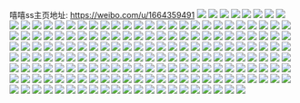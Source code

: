 嘻嘻ss主页地址: https://weibo.com/u/1664359491 
![](https://wx4.sinaimg.cn/mw2000/63341c43ly1h9h0ly4e91j22802you0z.jpg) 
![](https://wx4.sinaimg.cn/mw2000/63341c43ly1h9dnwaijgjj20v91vox41.jpg) 
![](https://wx4.sinaimg.cn/mw2000/63341c43ly1h8w768138pj22c0340e82.jpg) 
![](https://wx4.sinaimg.cn/mw2000/63341c43ly1h8w766fgajj22c0340e83.jpg) 
![](https://wx4.sinaimg.cn/mw2000/63341c43ly1h8w76dsegij22c0340hdv.jpg) 
![](https://wx4.sinaimg.cn/mw2000/63341c43ly1h8w76bd56lj22802u81kz.jpg) 
![](https://wx4.sinaimg.cn/mw2000/63341c43ly1h8w76a4ixdj22c0340npd.jpg) 
![](https://wx4.sinaimg.cn/mw2000/63341c43ly1h8t8vwa6rwj22c02zrhdv.jpg) 
![](https://wx4.sinaimg.cn/mw2000/63341c43ly1h8t8vyvkzjj22c0340x6r.jpg) 
![](https://wx4.sinaimg.cn/mw2000/63341c43ly1h8t8w13pgsj22c0340e82.jpg) 
![](https://wx4.sinaimg.cn/mw2000/63341c43ly1h8t8w27b4vj22c03407wi.jpg) 
![](https://wx4.sinaimg.cn/mw2000/63341c43ly1h8t8w3at4hj22c03407wi.jpg) 
![](https://wx4.sinaimg.cn/mw2000/63341c43ly1h8t8vtiibfj22c0340kjm.jpg) 
![](https://wx4.sinaimg.cn/mw2000/63341c43ly1h8ii5uk69fj22c0340x6q.jpg) 
![](https://wx4.sinaimg.cn/mw2000/63341c43ly1h8ii5vh76uj22c0340x6q.jpg) 
![](https://wx4.sinaimg.cn/mw2000/63341c43ly1h8ii5x7kgqj22802yohdw.jpg) 
![](https://wx4.sinaimg.cn/mw2000/63341c43ly1h8ii5yy69rj22802yob2c.jpg) 
![](https://wx4.sinaimg.cn/mw2000/63341c43ly1h8f317f6rkj22c03407wj.jpg) 
![](https://wx4.sinaimg.cn/mw2000/63341c43ly1h8f315iok9j22c0340u0z.jpg) 
![](https://wx4.sinaimg.cn/mw2000/63341c43ly1h8f31899pzj22c03407wi.jpg) 
![](https://wx4.sinaimg.cn/mw2000/63341c43ly1h8f3197rpwj22c0340e82.jpg) 
![](https://wx4.sinaimg.cn/mw2000/63341c43ly1h8f31a5vv8j22c0340e82.jpg) 
![](https://wx4.sinaimg.cn/mw2000/63341c43ly1h8f31b3aa9j22c0340x6p.jpg) 
![](https://wx4.sinaimg.cn/mw2000/63341c43ly1h8f31c2bt8j22c03401ky.jpg) 
![](https://wx4.sinaimg.cn/mw2000/63341c43ly1h8f31hkuhpj22c0340u0x.jpg) 
![](https://wx4.sinaimg.cn/mw2000/63341c43ly1h8f31ctxl5j22c0340npd.jpg) 
![](https://wx4.sinaimg.cn/mw2000/63341c43ly1h8f31e3pwfj22c0340hdu.jpg) 
![](https://wx4.sinaimg.cn/mw2000/63341c43ly1h8f31f435aj22c03401ky.jpg) 
![](https://wx4.sinaimg.cn/mw2000/63341c43ly1h8f31gsddwj22c0340x6q.jpg) 
![](https://wx4.sinaimg.cn/mw2000/63341c43ly1h8f31idxgbj22c0340hdu.jpg) 
![](https://wx4.sinaimg.cn/mw2000/63341c43ly1h8f31j9l2rj22c0340hdu.jpg) 
![](https://wx4.sinaimg.cn/mw2000/63341c43ly1h8f31k1l93j22c0340u0x.jpg) 
![](https://wx4.sinaimg.cn/mw2000/63341c43ly1h8f31kurw4j22c0340u0y.jpg) 
![](https://wx4.sinaimg.cn/mw2000/63341c43ly1h8f31lt41oj22c0340qv6.jpg) 
![](https://wx4.sinaimg.cn/mw2000/63341c43ly1h80e4pvyfej22c03401l0.jpg) 
![](https://wx4.sinaimg.cn/mw2000/63341c43ly1h80e4qotztj20r50qo778.jpg) 
![](https://wx4.sinaimg.cn/mw2000/63341c43ly1h7vo5m0714j20mi0qtjxb.jpg) 
![](https://wx4.sinaimg.cn/mw2000/63341c43ly1h7vo5mccw9j20mi0ock15.jpg) 
![](https://wx4.sinaimg.cn/mw2000/63341c43ly1h7vo5lon9gj20mi0qh0yo.jpg) 
![](https://wx4.sinaimg.cn/mw2000/63341c43ly1h7vo4pspw3j22c03407wi.jpg) 
![](https://wx4.sinaimg.cn/mw2000/63341c43ly1h7vo5mm5tvj20mi0pd45f.jpg) 
![](https://wx4.sinaimg.cn/mw2000/63341c43ly1h7vo5mups3j20mi0rd0xi.jpg) 
![](https://wx4.sinaimg.cn/mw2000/63341c43ly1h7vo5n89r8j20mi0p547g.jpg) 
![](https://wx4.sinaimg.cn/mw2000/63341c43ly1h7vo4t3m7sj22c03401ky.jpg) 
![](https://wx4.sinaimg.cn/mw2000/63341c43ly1h7vo4uwm8lj21wg2y2e82.jpg) 
![](https://wx4.sinaimg.cn/mw2000/63341c43ly1h7qlbsgomoj20u00u0k7k.jpg) 
![](https://wx4.sinaimg.cn/mw2000/63341c43ly1h7qlbsys13j20u00u013i.jpg) 
![](https://wx4.sinaimg.cn/mw2000/63341c43ly1h7qlbrqvelj20mi0u012l.jpg) 
![](https://wx4.sinaimg.cn/mw2000/63341c43ly1h7ql6luniej22c0340kjn.jpg) 
![](https://wx4.sinaimg.cn/mw2000/63341c43ly1h7ql6ue1jkj22c03401ky.jpg) 
![](https://wx4.sinaimg.cn/mw2000/63341c43ly1h7ql6vzuw0j22c03404qr.jpg) 
![](https://wx4.sinaimg.cn/mw2000/63341c43ly1h760s383aaj22c0340x6r.jpg) 
![](https://wx4.sinaimg.cn/mw2000/63341c43ly1h760smk620j22c03401kx.jpg) 
![](https://wx4.sinaimg.cn/mw2000/63341c43ly1h760sfp3mej22c03401kx.jpg) 
![](https://wx4.sinaimg.cn/mw2000/63341c43ly1h760s7umngj22c0340k40.jpg) 
![](https://wx4.sinaimg.cn/mw2000/63341c43ly1h760s94be1j22c0340b2b.jpg) 
![](https://wx4.sinaimg.cn/mw2000/63341c43ly1h760sbn5tsj22c03407wi.jpg) 
![](https://wx4.sinaimg.cn/mw2000/63341c43ly1h760sagv6lj22c0340u0x.jpg) 
![](https://wx4.sinaimg.cn/mw2000/63341c43ly1h760si3rouj22c0340u0z.jpg) 
![](https://wx4.sinaimg.cn/mw2000/63341c43ly1h760scqixzj22c034012h.jpg) 
![](https://wx4.sinaimg.cn/mw2000/63341c43ly1h760se1ubpj22c03407wi.jpg) 
![](https://wx4.sinaimg.cn/mw2000/63341c43ly1h760s5m8hhj22c0340b2a.jpg) 
![](https://wx4.sinaimg.cn/mw2000/63341c43ly1h760sjejumj22c0340x6q.jpg) 
![](https://wx4.sinaimg.cn/mw2000/63341c43ly1h760sknuyxj22c0340duc.jpg) 
![](https://wx4.sinaimg.cn/mw2000/63341c43ly1h760slgtypj22c0340tbc.jpg) 
![](https://wx4.sinaimg.cn/mw2000/63341c43ly1h760s4dnoej22c0340e82.jpg) 
![](https://wx4.sinaimg.cn/mw2000/63341c43ly1h760sgsitaj22c0340x6p.jpg) 
![](https://wx4.sinaimg.cn/mw2000/63341c43ly1h6zgk7mag5j22c03404qq.jpg) 
![](https://wx4.sinaimg.cn/mw2000/63341c43ly1h6zgs32yhyj20mi0u0gmm.jpg) 
![](https://wx4.sinaimg.cn/mw2000/63341c43ly1h6zgkccb1lj22c03404qr.jpg) 
![](https://wx4.sinaimg.cn/mw2000/63341c43ly1h6zgkeo7v6j22c0340kjn.jpg) 
![](https://wx4.sinaimg.cn/mw2000/63341c43ly1h6zgkg0xntj22c0340qv5.jpg) 
![](https://wx4.sinaimg.cn/mw2000/63341c43ly1h6zgkhlaw6j22c0340n88.jpg) 
![](https://wx4.sinaimg.cn/mw2000/63341c43ly1h6zgow4msaj22c0340npf.jpg) 
![](https://wx4.sinaimg.cn/mw2000/63341c43ly1h6t9gurkg3j22c0340wt5.jpg) 
![](https://wx4.sinaimg.cn/mw2000/63341c43ly1h6t9gwkqnhj20v91vonf7.jpg) 
![](https://wx4.sinaimg.cn/mw2000/63341c43ly1h6t9h0yguvj22c0340e81.jpg) 
![](https://wx4.sinaimg.cn/mw2000/63341c43ly1h6t9h38kjdj22c0340x6r.jpg) 
![](https://wx4.sinaimg.cn/mw2000/63341c43ly1h6t9hdt5o3j22c0340x6p.jpg) 
![](https://wx4.sinaimg.cn/mw2000/63341c43ly1h6t9iid7r4j22c0340x6p.jpg) 
![](https://wx4.sinaimg.cn/mw2000/63341c43ly1h6t9ijl1n2j21sc2dsdqb.jpg) 
![](https://wx4.sinaimg.cn/mw2000/63341c43ly1h6t9ivez6aj22c0340wye.jpg) 
![](https://wx4.sinaimg.cn/mw2000/63341c43ly1h6pf69724nj22c02c046b.jpg) 
![](https://wx4.sinaimg.cn/mw2000/63341c43ly1h6pf6azdptj22c03404qp.jpg) 
![](https://wx4.sinaimg.cn/mw2000/63341c43ly1h6pf6jifpkj22c0340e57.jpg) 
![](https://wx4.sinaimg.cn/mw2000/63341c43ly1h6pf6em1zfj20zg1bawjv.jpg) 
![](https://wx4.sinaimg.cn/mw2000/63341c43ly1h6pf6h5xt1j22c03407k8.jpg) 
![](https://wx4.sinaimg.cn/mw2000/63341c43ly1h6pf6zdk0ej22c034017a.jpg) 
![](https://wx4.sinaimg.cn/mw2000/63341c43ly1h6pf6y565sj22c0340x1m.jpg) 
![](https://wx4.sinaimg.cn/mw2000/63341c43ly1h6pf706eaxj22c03404qq.jpg) 
![](https://wx4.sinaimg.cn/mw2000/63341c43ly1h68qujn0buj22c0340e83.jpg) 
![](https://wx4.sinaimg.cn/mw2000/63341c43ly1h68qulun8kj22c0340kf5.jpg) 
![](https://wx4.sinaimg.cn/mw2000/63341c43ly1h68quozocej22c0340nci.jpg) 
![](https://wx4.sinaimg.cn/mw2000/63341c43ly1h68qupsmo7j20zg1bah27.jpg) 
![](https://wx4.sinaimg.cn/mw2000/63341c43ly1h68quremyaj22c03404a8.jpg) 
![](https://wx4.sinaimg.cn/mw2000/63341c43ly1h68quthzxjj22c0340e83.jpg) 
![](https://wx4.sinaimg.cn/mw2000/63341c43ly1h68quvei69j22c03407wk.jpg) 
![](https://wx4.sinaimg.cn/mw2000/63341c43ly1h68qugr7mcj22c0340wv4.jpg) 
![](https://wx4.sinaimg.cn/mw2000/63341c43ly1h68quxhkzmj22c0340kjn.jpg) 
![](https://wx4.sinaimg.cn/mw2000/63341c43ly1h68quzbgxnj22c0340qv7.jpg) 
![](https://wx4.sinaimg.cn/mw2000/63341c43ly1h68qv142psj22c03407mf.jpg) 
![](https://wx4.sinaimg.cn/mw2000/63341c43ly1h68qv1esbpj20zg1baac6.jpg) 
![](https://wx4.sinaimg.cn/mw2000/63341c43ly1h5olu6l24yj23402c0u0y.jpg) 
![](https://wx4.sinaimg.cn/mw2000/63341c43ly1h5olwjomacj20mi0s049k.jpg) 
![](https://wx4.sinaimg.cn/mw2000/63341c43ly1h5olwlxrpgj22c0340qv7.jpg) 
![](https://wx4.sinaimg.cn/mw2000/63341c43ly1h5olwj530jj22c0340npf.jpg) 
![](https://wx4.sinaimg.cn/mw2000/63341c43ly1h5bvyaoxxxj20va1j24qp.jpg) 
![](https://wx4.sinaimg.cn/mw2000/63341c43ly1h5bvycqk4mj20v91j7b29.jpg) 
![](https://wx4.sinaimg.cn/mw2000/63341c43ly1h5bvy9k504j22c0340npe.jpg) 
![](https://wx4.sinaimg.cn/mw2000/63341c43ly1h5bvy6xer8j21wr2fb1ky.jpg) 
![](https://wx4.sinaimg.cn/mw2000/63341c43ly1h5bvy4hlg8j22c0340kjm.jpg) 
![](https://wx4.sinaimg.cn/mw2000/63341c43ly1h5bvy2y8v8j22c0340kjn.jpg) 
![](https://wx4.sinaimg.cn/mw2000/63341c43ly1h5anldw46rj22c03407wk.jpg) 
![](https://wx4.sinaimg.cn/mw2000/63341c43ly1h5anlfregsj22c03407wk.jpg) 
![](https://wx4.sinaimg.cn/mw2000/63341c43ly1h5anlh0py8j22c0340hdu.jpg) 
![](https://wx4.sinaimg.cn/mw2000/63341c43ly1h5anli4qenj22c0340u0x.jpg) 
![](https://wx4.sinaimg.cn/mw2000/63341c43ly1h5anlj35x0j22c0340npd.jpg) 
![](https://wx4.sinaimg.cn/mw2000/63341c43ly1h5anllv5iwj22c0340u0z.jpg) 
![](https://wx4.sinaimg.cn/mw2000/63341c43ly1h5anlndc4nj22c03404qq.jpg) 
![](https://wx4.sinaimg.cn/mw2000/63341c43ly1h5anlbpfhkj20zk1beq8y.jpg) 
![](https://wx4.sinaimg.cn/mw2000/63341c43ly1h5anlpsus3j22c0340npd.jpg) 
![](https://wx4.sinaimg.cn/mw2000/63341c43ly1h5anlth38rj22c03404qs.jpg) 
![](https://wx4.sinaimg.cn/mw2000/63341c43ly1h5anlus5fqj22c0340kjm.jpg) 
![](https://wx4.sinaimg.cn/mw2000/63341c43ly1h5anlwstb1j22c03401kz.jpg) 
![](https://wx4.sinaimg.cn/mw2000/63341c43ly1h53126hxvej22c0340qv7.jpg) 
![](https://wx4.sinaimg.cn/mw2000/63341c43ly1h531288gduj22c03407wj.jpg) 
![](https://wx4.sinaimg.cn/mw2000/63341c43ly1h52j1dxilfj20v91vo4qp.jpg) 
![](https://wx4.sinaimg.cn/mw2000/63341c43ly1h51aq6psydj20v91h6qbh.jpg) 
![](https://wx4.sinaimg.cn/mw2000/63341c43gy1h50c6pxaorj22c0340e82.jpg) 
![](https://wx4.sinaimg.cn/mw2000/63341c43gy1h50c6ugdbrj22c03404qr.jpg) 
![](https://wx4.sinaimg.cn/mw2000/63341c43gy1h50c6z6cvcj22c0340qv6.jpg) 
![](https://wx4.sinaimg.cn/mw2000/63341c43gy1h50c6f7xhoj22c03407wj.jpg) 
![](https://wx4.sinaimg.cn/mw2000/63341c43gy1h50c76f211j22c0340kjn.jpg) 
![](https://wx4.sinaimg.cn/mw2000/63341c43gy1h50c8dyds4j22c03407wk.jpg) 
![](https://wx4.sinaimg.cn/mw2000/63341c43gy1h50c7chdssj22c0340e82.jpg) 
![](https://wx4.sinaimg.cn/mw2000/63341c43gy1h50c7hsdb6j22c0340e82.jpg) 
![](https://wx4.sinaimg.cn/mw2000/63341c43gy1h50c8nmmcpj22c0340npd.jpg) 
![](https://wx4.sinaimg.cn/mw2000/63341c43gy1h50c7l29omj22c0340u0x.jpg) 
![](https://wx4.sinaimg.cn/mw2000/63341c43gy1h50c7oqp6zj22c0340u0x.jpg) 
![](https://wx4.sinaimg.cn/mw2000/63341c43gy1h50c7tydqtj22c0340hdv.jpg) 
![](https://wx4.sinaimg.cn/mw2000/63341c43gy1h50c7zi9vzj22c03401kz.jpg) 
![](https://wx4.sinaimg.cn/mw2000/63341c43gy1h50c867ypnj22c03404qs.jpg) 
![](https://wx4.sinaimg.cn/mw2000/63341c43gy1h50c8hacgjj22c03404qq.jpg) 
![](https://wx4.sinaimg.cn/mw2000/63341c43gy1h50c8l0zjaj22c0340e82.jpg) 
![](https://wx4.sinaimg.cn/mw2000/63341c43gy1h4xu9avmvoj20u01d3tgn.jpg) 
![](https://wx4.sinaimg.cn/mw2000/63341c43gy1h4xu9a2htvj20tm1dzdp6.jpg) 
![](https://wx4.sinaimg.cn/mw2000/63341c43ly1h4ta0h4u8fj22c03404qs.jpg) 
![](https://wx4.sinaimg.cn/mw2000/63341c43ly1h4ta0kek4bj22c0340x6r.jpg) 
![](https://wx4.sinaimg.cn/mw2000/63341c43ly1h4ta0lhubij22c0340b2a.jpg) 
![](https://wx4.sinaimg.cn/mw2000/63341c43ly1h4ta0qe3wjj22c0340e81.jpg) 
![](https://wx4.sinaimg.cn/mw2000/63341c43ly1h4ta0pj0qgj22c0340u0x.jpg) 
![](https://wx4.sinaimg.cn/mw2000/63341c43ly1h4ta0om1nkj22c0340b2b.jpg) 
![](https://wx4.sinaimg.cn/mw2000/63341c43ly1h4e9c6rt7sj22c0340hdv.jpg) 
![](https://wx4.sinaimg.cn/mw2000/63341c43ly1h4e9c88j93j22c03404qr.jpg) 
![](https://wx4.sinaimg.cn/mw2000/63341c43ly1h4e9ceqjl4j22c03407wk.jpg) 
![](https://wx4.sinaimg.cn/mw2000/63341c43ly1h4e9k13ni9j20mi0u0wk4.jpg) 
![](https://wx4.sinaimg.cn/mw2000/63341c43ly1h4e9chkaw8j22c03404qr.jpg) 
![](https://wx4.sinaimg.cn/mw2000/63341c43gy1h47rk758m2j22c02c07wi.jpg) 
![](https://wx4.sinaimg.cn/mw2000/63341c43gy1h47rka6jznj22c02c0b2b.jpg) 
![](https://wx4.sinaimg.cn/mw2000/63341c43gy1h47rkc9n6bj22c02c0b2b.jpg) 
![](https://wx4.sinaimg.cn/mw2000/63341c43gy1h47rke909xj22c02c0u0y.jpg) 
![](https://wx4.sinaimg.cn/mw2000/63341c43gy1h47rkg7kyvj22c02c0b2a.jpg) 
![](https://wx4.sinaimg.cn/mw2000/63341c43gy1h47rki482cj22c02c04qq.jpg) 
![](https://wx4.sinaimg.cn/mw2000/63341c43gy1h47rkkd2n9j22c0340npe.jpg) 
![](https://wx4.sinaimg.cn/mw2000/63341c43gy1h47rkm99t7j22c03404qp.jpg) 
![](https://wx4.sinaimg.cn/mw2000/63341c43gy1h47rko3jadj22c02c0npd.jpg) 
![](https://wx4.sinaimg.cn/mw2000/63341c43gy1h47rk3ni6tj22c02c0x6p.jpg) 
![](https://wx4.sinaimg.cn/mw2000/63341c43gy1h47rmuv6rtj22c02c0e82.jpg) 
![](https://wx4.sinaimg.cn/mw2000/63341c43gy1h47rkq5rlrj22c02c04qr.jpg) 
![](https://wx4.sinaimg.cn/mw2000/63341c43gy1h47rks20k5j22c02jzu0y.jpg) 
![](https://wx4.sinaimg.cn/mw2000/63341c43gy1h47rkuyq2ej22c0340u0y.jpg) 
![](https://wx4.sinaimg.cn/mw2000/63341c43gy1h47rkx55ejj22c02obhdu.jpg) 
![](https://wx4.sinaimg.cn/mw2000/63341c43gy1h47rkzn1i9j22c02u27wj.jpg) 
![](https://wx4.sinaimg.cn/mw2000/63341c43gy1h47rl1mai8j22c02f3qv5.jpg) 
![](https://wx4.sinaimg.cn/mw2000/63341c43gy1h47rmw5n9ij20u00m312f.jpg) 
![](https://wx4.sinaimg.cn/mw2000/63341c43gy1h45ea7gkwxj20v91vohdt.jpg) 
![](https://wx4.sinaimg.cn/mw2000/63341c43ly1h42swkawi5j20u00u0jxa.jpg) 
![](https://wx4.sinaimg.cn/mw2000/63341c43ly1h42swkqmuej20u00u0wj4.jpg) 
![](https://wx4.sinaimg.cn/mw2000/63341c43ly1h42t0sqr6uj20u00u0wlv.jpg) 
